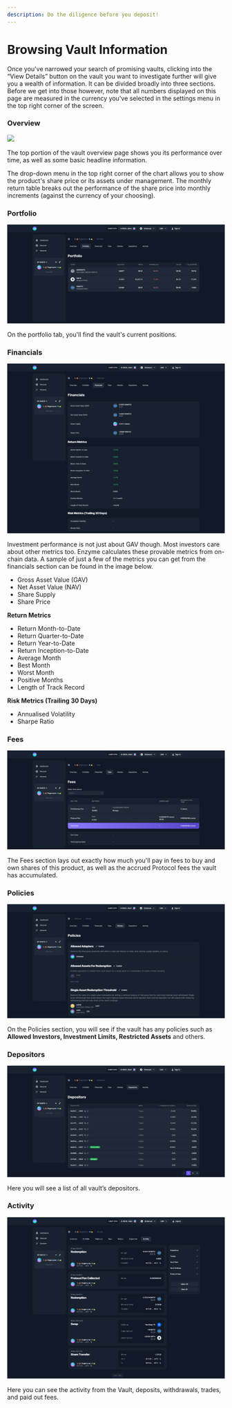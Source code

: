 ```yaml
---
description: Do the diligence before you deposit!
---
```


# Browsing Vault Information

Once you've narrowed your search of promising vaults, clicking into the “View Details” button on the vault you want to investigate further will give you a wealth of information. It can be divided broadly into three sections. Before we get into those however, note that all numbers displayed on this page are measured in the currency you've selected in the settings menu in the top right corner of the screen.

### Overview

![](.gitbook/assets/other\_vault.png)

The top portion of the vault overview page shows you its performance over time, as well as some basic headline information.

The drop-down menu in the top right corner of the chart allows you to show the product's share price or its assets under management. The monthly return table breaks out the performance of the share price into monthly increments (against the currency of your choosing).

### Portfolio

![](<.gitbook/assets/portfolio (1).png>)

On the portfolio tab, you'll find the vault's current positions.

### **Financials**

![](.gitbook/assets/financials.png)

Investment performance is not just about GAV though. Most investors care about other metrics too. Enzyme calculates these provable metrics from on-chain data. A sample of just a few of the metrics you can get from the financials section can be found in the image below.

* Gross Asset Value (GAV)&#x20;
* Net Asset Value (NAV)&#x20;
* Share Supply&#x20;
* Share Price

**Return Metrics**

* Return Month-to-Date&#x20;
* Return Quarter-to-Date&#x20;
* Return Year-to-Date&#x20;
* Return Inception-to-Date&#x20;
* Average Month&#x20;
* Best Month&#x20;
* Worst Month&#x20;
* Positive Months&#x20;
* Length of Track Record

**Risk Metrics (Trailing 30 Days)**

* Annualised Volatility&#x20;
* Sharpe Ratio

### **Fees**

![](<.gitbook/assets/fees (4).png>)

The Fees section lays out exactly how much you'll pay in fees to buy and own shares of this product, as well as the accrued Protocol fees the vault has accumulated.

### Policies

![](<.gitbook/assets/policies (1) (1).png>)

On the Policies section, you will see if the vault has any policies such as **Allowed Investors, Investment Limits, Restricted Assets** and others.

### Depositors

![](.gitbook/assets/depositors.png)

Here you will see a list of all vault’s depositors.

### Activity

![](<.gitbook/assets/activity (1).png>)

Here you can see the activity from the Vault, deposits, withdrawals, trades, and paid out fees.
